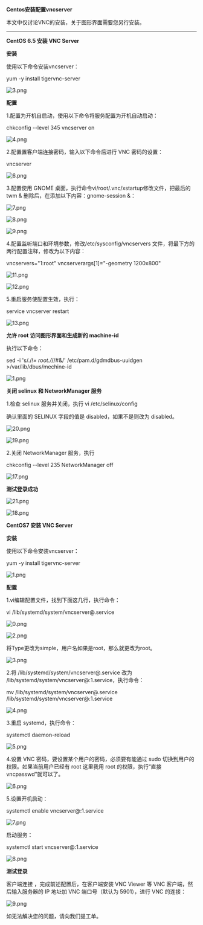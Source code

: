 **Centos安装配置vncserver**

本文中仅讨论VNC的安装，关于图形界面需要您另行安装。

****

**CentOS 6.5 安装 VNC Server**

**安装**

使用以下命令安装vncserver：

yum -y install tigervnc-server

![3.png](https://img1.jcloudcs.com/cms/e45ae7d6-c17f-472f-afc5-64fd1bd022e420170808160058.png)

**配置**

1.配置为开机自启动，使用以下命令将服务配置为开机自动启动：

chkconfig --level 345 vncserver on

![4.png](https://img1.jcloudcs.com/cms/21767b28-e4d7-4d3f-9c3d-2b641946ea4620170808160407.png)

2.配置置客户端连接密码，输入以下命令后进行 VNC 密码的设置：

vncserver

![6.png](https://img1.jcloudcs.com/cms/827bdadd-3a9d-4e58-88c9-5d0401ad0cdf20170808160248.png)

3.配置使用 GNOME 桌面，执行命令vi/root/.vnc/xstartup修改文件，把最后的 twm & 删除后，在添加以下内容：gnome-session &：

![7.png](https://img1.jcloudcs.com/cms/6ca88fcb-99cf-474f-b7fe-f05f8787a37020170808160541.png)

![8.png](https://img1.jcloudcs.com/cms/9bff8c9b-51b1-46d2-bc8b-3fc4157d03e020170808160630.png)

![9.png](https://img1.jcloudcs.com/cms/f7aad7c0-0e11-41c1-b4e8-61a90d375f6e20170808160803.png)

4.配置监听端口和环境参数，修改/etc/sysconfig/vncservers 文件，将最下方的两行配置注释，修改为以下内容：

vncservers="1:root" vncserverargs[1]="-geometry 1200x800"

![11.png](https://img1.jcloudcs.com/cms/af8fc52c-03a4-43e0-9217-28244db1aba020170808160924.png)

![12.png](https://img1.jcloudcs.com/cms/6b12ed3e-dcf3-4f8a-a295-d81d470288aa20170808160939.png)

5.重启服务使配置生效，执行：

service vncserver restart

![13.png](https://img1.jcloudcs.com/cms/5ab40aca-7a4b-4891-b841-8ecdb5874ba620170808161021.png)

**允许 root 访问图形界面和生成新的 machine-id**

执行以下命令：

sed -i 's/./*!= root./*//#&/' /etc/pam.d/gdmdbus-uuidgen >/var/lib/dbus/mechine-id

![1.png](https://img1.jcloudcs.com/cms/800857be-ca63-4bf5-850b-2d5a4789866820170809111548.png)

**关闭 selinux 和 NetworkManager 服务**

1.检查 selinux 服务并关闭，执行
vi /etc/selinux/config

确认里面的 SELINUX 字段的值是 disabled，如果不是则改为 disabled。

![20.png](https://img1.jcloudcs.com/cms/dad8fd8d-72a9-4b7b-8ab7-35288d186d8e20170808161446.png)

![19.png](https://img1.jcloudcs.com/cms/3cbd8694-137c-4194-a2de-7eb35ea08ae720170808161512.png)

2.关闭 NetworkManager 服务，执行

chkconfig --level 235 NetworkManager off

![17.png](https://img1.jcloudcs.com/cms/382cabcb-89b1-4847-bc1d-b74550e7f35720170808161627.png)

**测试登录成功**

![21.png](https://img1.jcloudcs.com/cms/5ee281e0-c1f6-4eb0-9719-4e913da3b78920170808161900.png)

![18.png](https://img1.jcloudcs.com/cms/80a79428-27e3-46ce-ad86-9a71084cc8bd20170808161938.png)

**CentOS7 安装 VNC Server**

**安装**

使用以下命令安装vncserver：

yum -y install tigervnc-server

![1.png](https://img1.jcloudcs.com/cms/ad8b24cd-de6d-4a85-96be-ceb82f64c16920170809094332.png)

**配置**

1.vi编辑配置文件，找到下面这几行，执行命令：

vi /lib/systemd/system/vncserver@.service

![0.png](https://img1.jcloudcs.com/cms/99cc2eaa-4945-4277-b275-71c18f43e9d420170809094503.png)

![2.png](https://img1.jcloudcs.com/cms/d837784e-ecf3-460c-ae04-c30776c662d020170809094546.png)

将Type更改为simple，用户名如果是root，那么<USER>就更改为root。

![3.png](https://img1.jcloudcs.com/cms/4b8f0822-5024-42c7-9abb-8fceae14077520170809094608.png)

2.将 /lib/systemd/system/vncserver@.service 改为 /lib/systemd/system/vncserver@:1.service，执行命令：

mv /lib/systemd/system/vncserver@.service /lib/systemd/system/vncserver@:1.service

![4.png](https://img1.jcloudcs.com/cms/bf476dbe-fbdb-4ed1-8521-549bdb12222920170809095623.png)

3.重启 systemd，执行命令：

systemctl daemon-reload

![5.png](https://img1.jcloudcs.com/cms/4344d6eb-5dfc-4b92-a03c-9006236aec3b20170809095953.png)

4.设置 VNC 密码，要设置某个用户的密码，必须要有能通过 sudo 切换到用户的权限。如果当前用户已经有 root 这里我用 root 的权限，执行“直接vncpasswd”就可以了。

![6.png](https://img1.jcloudcs.com/cms/fc6d874d-66ee-4289-bd42-e60f74921f2320170809100141.png)

5.设置开机启动：

systemctl enable vncserver@:1.service

![7.png](https://img1.jcloudcs.com/cms/5665a53e-1455-4aa9-8505-13dc9d33cbb120170809100328.png)

启动服务：

systemctl start vncserver@:1.service

![8.png](https://img1.jcloudcs.com/cms/a7dfc3b0-ba27-45e9-b913-014a98ce677820170809100438.png)

**测试登录**

客户端连接 ，完成前述配置后，在客户端安装 VNC Viewer 等 VNC 客户端，然后输入服务器的 IP 地址加 VNC 端口号（默认为 5901），进行 VNC 的连接：

![9.png](https://img1.jcloudcs.com/cms/97d28a66-520c-4288-aebc-2e954a60df5d20170809100744.png)

如无法解决您的问题，请向我们提工单。